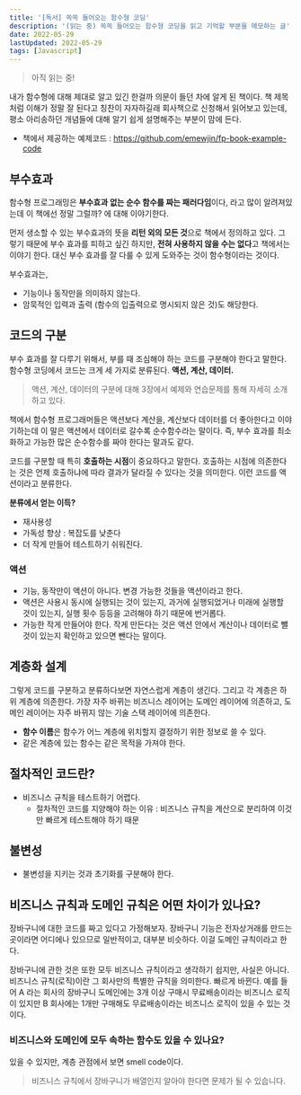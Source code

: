 ```yaml
---
title: '[독서] 쏙쏙 들어오는 함수형 코딩'
description: '(읽는 중) 쏙쏙 들어오는 함수형 코딩을 읽고 기억할 부분을 메모하는 글'
date: 2022-05-29
lastUpdated: 2022-05-29
tags: [Javascript]
---
```


> 아직 읽는 중!

내가 함수형에 대해 제대로 알고 있긴 한걸까 의문이 들던 차에 알게 된 책이다. 책 제목처럼 이해가 정말 잘 된다고 칭찬이 자자하길래 회사책으로 신청해서 읽어보고 있는데, 평소 아리송하던 개념들에 대해 알기 쉽게 설명해주는 부분이 맘에 든다.

- 책에서 제공하는 예제코드 : https://github.com/emewjin/fp-book-example-code

## 부수효과

함수형 프로그래밍은 **부수효과 없는 순수 함수를 짜는 패러다임**이다, 라고 많이 알려져있는데 이 책에선 정말 그럴까? 에 대해 이야기한다.

먼저 생소할 수 있는 부수효과의 뜻을 **리턴 외의 모든 것**으로 책에서 정의하고 있다. 그렇기 때문에 부수 효과를 피하고 싶긴 하지만, **전혀 사용하지 않을 수는 없다**고 책에서는 이야기 한다. 대신 부수 효과를 잘 다룰 수 있게 도와주는 것이 함수형이라는 것이다.

부수효과는,

- 기능이나 동작만을 의미하지 않는다.
- 암묵적인 입력과 출력 (함수의 입출력으로 명시되지 않은 것)도 해당한다.

## 코드의 구분

부수 효과를 잘 다루기 위해서, 부를 때 조심해야 하는 코드를 구분해야 한다고 말한다. 함수형 코딩에서 코드는 크게 세 가지로 분류된다. **액션, 계산, 데이터.**

> 액션, 계산, 데이터의 구분에 대해 3장에서 예제와 연습문제를 통해 자세히 소개하고 있다.

책에서 함수형 프로그래머들은 액션보다 계산을, 계산보다 데이터를 더 좋아한다고 이야기하는데 이 말은 액션에서 데이터로 갈수록 순수함수라는 말이다. 즉, 부수 효과를 최소화하고 가능한 많은 순수함수를 짜야 한다는 말과도 같다.

코드를 구분할 때 특히 **호출하는 시점**이 중요하다고 말한다. 호출하는 시점에 의존한다는 것은 언제 호출하냐에 따라 결과가 달라질 수 있다는 것을 의미한다. 이런 코드를 액션이라고 분류한다.

**분류에서 얻는 이득?**

- 재사용성
- 가독성 향상 : 복잡도를 낮춘다
- 더 작게 만들어 테스트하기 쉬워진다.

### 액션

- 기능, 동작만이 액션이 아니다. 변경 가능한 것들을 액션이라고 한다.
- 액션은 사용시 동시에 실행되는 것이 있는지, 과거에 실행되었거나 미래에 실행할 것이 있는지, 실행 횟수 등등을 고려해야 하기 때문에 번거롭다.
- 가능한 작게 만들어야 한다. 작게 만든다는 것은 액션 안에서 계산이나 데이터로 뺄 것이 있는지 확인하고 있으면 뺀다는 말이다.

## 계층화 설계

그렇게 코드를 구분하고 분류하다보면 자연스럽게 계층이 생긴다. 그리고 각 계층은 하위 계층에 의존한다. 가장 자주 바뀌는 비즈니스 레이어는 도메인 레이어에 의존하고, 도메인 레이어는 자주 바뀌지 않는 기술 스택 레이어에 의존한다.

- **함수 이름**은 함수가 어느 계층에 위치할지 결정하기 위한 정보로 쓸 수 있다.
- 같은 계층에 있는 함수는 같은 목적을 가져야 한다.

## 절차적인 코드란?

- 비즈니스 규칙을 테스트하기 어렵다.
  - 절차적인 코드를 지양해야 하는 이유 : 비즈니스 규칙을 계산으로 분리하여 이것만 빠르게 테스트해야 하기 때문

## 불변성

- 불변성을 지키는 것과 초기화를 구분해야 한다.

## 비즈니스 규칙과 도메인 규칙은 어떤 차이가 있나요?

장바구니에 대한 코드를 짜고 있다고 가정해보자. 장바구니 기능은 전자상거래를 만드는 곳이라면 어디에나 있으므로 일반적이고, 대부분 비슷하다. 이걸 도메인 규칙이라고 한다.

장바구니에 관한 것은 또한 모두 비즈니스 규칙이라고 생각하기 쉽지만, 사실은 아니다. 비즈니스 규칙(로직)이란 그 회사만의 특별한 규칙을 의미한다. 빠르게 바뀐다. 예를 들어 A 라는 회사의 장바구니 도메인에는 3개 이상 구매시 무료배송이라는 비즈니스 로직이 있지만 B 회사에는 1개만 구매해도 무료배송이라는 비즈니스 로직이 있을 수 있는 것이다.

### 비즈니스와 도메인에 모두 속하는 함수도 있을 수 있나요?

있을 수 있지만, 계층 관점에서 보면 smell code이다.

> 비즈니스 규칙에서 장바구니가 배열인지 알아야 한다면 문제가 될 수 있습니다.
